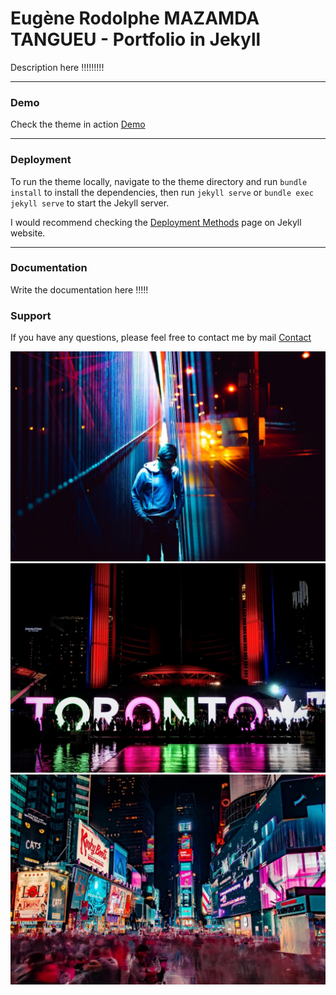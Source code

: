 # Eugène Rodolphe MAZAMDA TANGUEU - Portfolio in Jekyll

Description here !!!!!!!!!

* * *

### Demo

Check the theme in action [Demo](https://eugenemazamda.github.io)

* * *

### Deployment

To run the theme locally, navigate to the theme directory and run `bundle install` to install the dependencies, then run `jekyll serve` or `bundle exec jekyll serve` to start the Jekyll server.

I would recommend checking the [Deployment Methods](https://jekyllrb.com/docs/deployment-methods/) page on Jekyll website.


* * *

### Documentation

Write the documentation here !!!!!

### Support

<p>If you have any questions, please feel free to contact me by mail <a href="mailto:rodolphemazamda@gmail.com">Contact</a><p>


<div class="gallery-box">
  <div class="gallery">
    <img src="/images/project-5.jpg" alt="Project">
    <img src="/images/project-8.jpg" alt="Project">
    <img src="/images/project-6.jpg" alt="Project">
  </div>
</div>